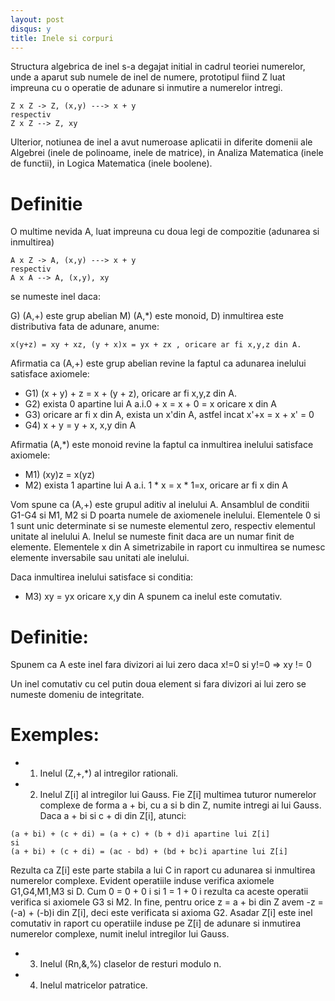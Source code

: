 ```yaml
---
layout: post
disqus: y
title: Inele si corpuri
---
```

Structura algebrica de inel s-a degajat initial in cadrul teoriei numerelor, unde a aparut sub numele de inel de numere, prototipul fiind Z luat impreuna cu o operatie de adunare si inmutire a numerelor intregi.

```
Z x Z -> Z, (x,y) ---> x + y
respectiv
Z x Z --> Z, xy
```
Ulterior, notiunea de inel a avut numeroase aplicatii in diferite domenii ale Algebrei (inele de polinoame, inele de matrice), in Analiza Matematica (inele de functii), in Logica Matematica (inele boolene).

# Definitie
O multime nevida A, luat impreuna cu doua legi de compozitie (adunarea si inmultirea)
```
A x Z -> A, (x,y) ---> x + y
respectiv
A x A --> A, (x,y), xy
```
se numeste inel daca:

G) (A,+) este grup abelian
M) (A,*) este monoid,
D) inmultirea este distributiva fata de adunare, anume:

```
x(y+z) = xy + xz, (y + x)x = yx + zx , oricare ar fi x,y,z din A.
```

Afirmatia ca (A,+) este grup abelian revine la faptul ca adunarea inelului satisface axiomele:

* G1) (x + y) + z = x + (y + z), oricare ar fi x,y,z din A.
* G2) exista 0 apartine lui A a.i.0 + x = x + 0 = x oricare x din A
* G3) oricare ar fi x din A, exista un x'din A, astfel incat x'+x = x + x' = 0
* G4) x + y = y + x, x,y din A

Afirmatia (A,*) este monoid revine la faptul ca inmultirea inelului satisface axiomele:

* M1) (xy)z = x(yz)
* M2) exista 1 apartine lui A a.i. 1 * x = x * 1=x, oricare ar fi x din A

Vom spune ca (A,+) este grupul aditiv al inelului A.
Ansamblul de conditii G1-G4 si M1, M2 si D poarta numele
de axiomenele inelului. Elementele 0 si 1 sunt unic determinate si se numeste elementul zero, respectiv elementul unitate al inelului A. Inelul se numeste
finit daca are un numar finit de elemente. Elementele x din A simetrizabile in raport cu inmultirea se numesc elemente inversabile sau unitati ale inelului.

Daca inmultirea inelului satisface si conditia:
* M3) xy = yx oricare x,y din A spunem
ca inelul este comutativ.

# Definitie:
Spunem ca A este inel fara divizori ai lui zero
daca x!=0 si y!=0 => xy != 0

Un inel comutativ cu cel putin doua element si fara divizori ai lui zero se numeste domeniu de integritate.

# Exemples:

* 1) Inelul (Z,+,*) al intregilor rationali.
* 2) Inelul Z[i] al intregilor lui Gauss.
Fie Z[i] multimea tuturor numerelor complexe de forma
a + bi, cu a si b din Z, numite intregi ai lui Gauss. Daca a + bi si c + di din Z[i], atunci:

```
(a + bi) + (c + di) = (a + c) + (b + d)i apartine lui Z[i]
si
(a + bi) + (c + di) = (ac - bd) + (bd + bc)i apartine lui Z[i]
```
Rezulta ca Z[i] este parte stabila a lui C in raport cu adunarea si inmultirea numerelor complexe. Evident
operatiile induse verifica axiomele G1,G4,M1,M3 si D.
Cum 0 = 0 + 0 i si 1 = 1 + 0 i rezulta ca aceste operatii verifica si axiomele G3 si M2. In fine, pentru orice
z = a + bi din Z avem -z = (-a) + (-b)i din Z[i], deci este verificata si axioma G2. Asadar Z[i] este inel comutativ in raport cu operatiile induse pe Z[i] de adunare si inmutirea numerelor complexe, numit inelul intregilor lui Gauss.

* 3) Inelul (Rn,&,%) claselor de resturi modulo n.

* 4) Inelul matricelor patratice.
